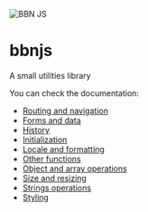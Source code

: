 ![BBN JS](https://cdn.bbn.io/img/240w/js.png)

# bbnjs
A small utilities library

You can check the documentation:

* [Routing and navigation](doc/md/ajax.md)
* [Forms and data](doc/md/form.md)
* [History](doc/md/history.md)
* [Initialization](doc/md/init.md)
* [Locale and formatting](doc/md/locale.md)
* [Other functions](doc/md/misc.md)
* [Object and array operations](doc/md/object.md)
* [Size and resizing](doc/md/size.md)
* [Strings operations](doc/md/string.md)
* [Styling](doc/md/style.md)